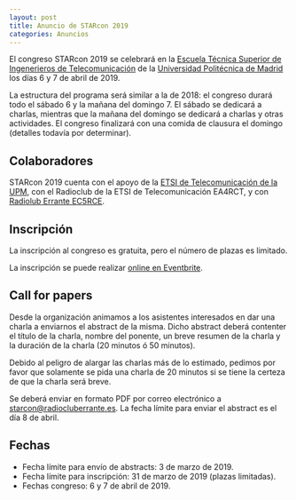 ```yaml
---
layout: post
title: Anuncio de STARcon 2019
categories: Anuncios
---
```


El congreso STARcon 2019 se celebrará en la [Escuela Técnica Superior de
Ingenerieros de Telecomunicación](http://www.etsit.upm.es/) de la [Universidad
Politécnica de Madrid](http://www.upm.es/) los días 6 y 7 de abril de 2019.

La estructura del programa será similar a la de 2018: el congreso durará todo el
sábado 6 y la mañana del domingo 7. El sábado se dedicará a charlas, mientras
que la mañana del domingo se dedicará a charlas y otras actividades. El congreso
finalizará con una comida de clausura el domingo (detalles todavía por
determinar).

## Colaboradores

STARcon 2019 cuenta con el apoyo de la [ETSI de Telecomunicación de la
UPM](http://www.etsit.upm.es/), con el Radioclub de la ETSI de Telecomunicación
EA4RCT, y con [Radiolub Errante EC5RCE](http://www.radiocluberrante.es/).

## Inscripción

La inscripción al congreso es gratuita, pero el número de plazas es limitado.

La inscripción se puede realizar [online en Eventbrite](https://www.eventbrite.es/e/entradas-starcon-2019-51629332724?utm_term=eventname_text).

## Call for papers

Desde la organización animamos a los asistentes interesados en dar una charla a
enviarnos el abstract de la misma. Dicho abstract deberá contenter el título de
la charla, nombre del ponente, un breve resumen de la charla y la duración de la
charla (20 minutos ó 50 minutos).

Debido al peligro de alargar las charlas más de lo estimado, pedimos por favor
que solamente se pida una charla de 20 minutos si se tiene la certeza de que la
charla será breve.

Se deberá enviar en formato PDF por correo electrónico a
starcon@radiocluberrante.es. La fecha límite para enviar el abstract es el día 8
de abril.

## Fechas

* Fecha límite para envío de abstracts: 3 de marzo de 2019.
* Fecha límite para inscripción: 31 de marzo de 2019 (plazas limitadas).
* Fechas congreso: 6 y 7 de abril de 2019.
